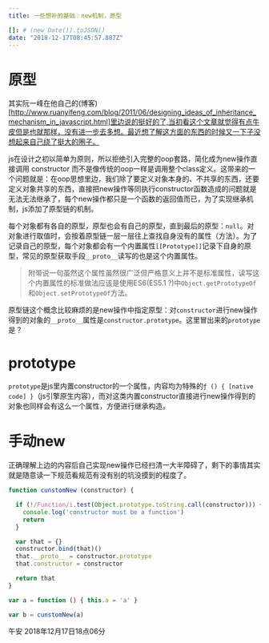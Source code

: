 ```yaml
---
title: 一些想补的基础：new机制，原型

[]: # (new Date()).toJSON()
date: "2018-12-17T08:45:57.887Z"
---
```


# 原型
其实阮一峰在他自己的(博客)[http://www.ruanyifeng.com/blog/2011/06/designing_ideas_of_inheritance_mechanism_in_javascript.html]里边说的挺好的了,当初看这个文章就觉得有点牛皮但是也就那样，没有进一步去多想。最近想了解这方面的东西的时候又一下子没想起来自己绕了挺大的圈子。

js在设计之初以简单为原则，所以拒绝引入完整的oop套路，简化成为new操作直接调用 constructor 而不是像传统的oop一样是调用整个class定义。这带来的一个问题就是：在oop思想里边，我们除了要定义对象本身的、不共享的东西，还要定义对象共享的东西，直接把new操作等同执行constructor函数造成的问题就是无法无法继承了，每个new操作都只是一个函数的返回值而已，为了实现继承机制，js添加了原型链的机制。

每个对象都有各自的原型，原型也会有自己的原型，直到最后的原型：`null`。对对象进行取值时，会按着原型链一层一层往上查找自身没有的属性（方法）。为了记录自己的原型，每个对象都会有一个内置属性`[[Prototype]]`记录下自身的原型，常见的原型获取手段`__proto__`读写的也是这个内置属性。

> 附带说一句虽然这个属性虽然很广泛但严格意义上并不是标准属性，读写这个内置属性的标准做法应该是使用ES6(ES5.1 ?)中`Object.getPrototypeOf`和`Object.setPrototypeOf`方法。

原型链这个概念比较麻烦的是new操作中指定原型：对`constructor`进行new操作得到的对象的`__proto__`属性是`constructor.prototype`。这里冒出来的`prototype`是？

# prototype
`prototype`是js里内置constructor的一个属性，内容均为特殊的`ƒ () { [native code] }`（js引擎原生内容），而对这类内置constructor直接进行new操作得到的对象也同样会有这么一个属性，方便进行继承构造。

# 手动new
正确理解上边的内容后自己实现new操作已经扫清一大半障碍了，剩下的事情其实就是随意读一下规范看规范有没有别的坑没摸到的程度了。

```javascript
function cunstomNew (constructor) {

  if (!/Function/i.test(Object.prototype.toString.call(constructor))) {
    console.log('constructor must be a function')
    return
  }

  var that = {}
  constructor.bind(that)()
  that.__proto__ = constructor.prototype
  that.constructor = constructor

  return that
}

var a = function () { this.a = 'a' }

var b = cunstomNew(a)

```


午安
2018年12月17日18点06分
